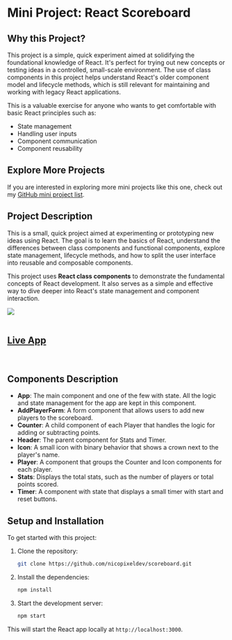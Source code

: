 # Mini Project: React Scoreboard

## Why this Project?

This project is a simple, quick experiment aimed at solidifying the foundational knowledge of React. It's perfect for trying out new concepts or testing ideas in a controlled, small-scale environment. The use of class components in this project helps understand React's older component model and lifecycle methods, which is still relevant for maintaining and working with legacy React applications.

This is a valuable exercise for anyone who wants to get comfortable with basic React principles such as:

- State management
- Handling user inputs
- Component communication
- Component reusability

## Explore More Projects

If you are interested in exploring more mini projects like this one, check out my [GitHub mini project list](https://github.com/stars/nicopixeldev/lists/mini-project).

## Project Description

This is a small, quick project aimed at experimenting or prototyping new ideas using React. The goal is to learn the basics of React, understand the differences between class components and functional components, explore state management, lifecycle methods, and how to split the user interface into reusable and composable components.

This project uses **React class components** to demonstrate the fundamental concepts of React development. It also serves as a simple and effective way to dive deeper into React's state management and component interaction.

<img src="doc/image-scoreboard.png" /><br/><br/>

## [Live App](https://scoreboard-react-l3hgpcphy-nicopixels-projects.vercel.app/)

<br/>

## Components Description

- **App**: The main component and one of the few with state. All the logic and state management for the app are kept in this component.
- **AddPlayerForm**: A form component that allows users to add new players to the scoreboard.
- **Counter**: A child component of each Player that handles the logic for adding or subtracting points.
- **Header**: The parent component for Stats and Timer.
- **Icon**: A small icon with binary behavior that shows a crown next to the player's name.
- **Player**: A component that groups the Counter and Icon components for each player.
- **Stats**: Displays the total stats, such as the number of players or total points scored.
- **Timer**: A component with state that displays a small timer with start and reset buttons.



## Setup and Installation

To get started with this project:

1. Clone the repository:
   ```bash
   git clone https://github.com/nicopixeldev/scoreboard.git
   ```
2. Install the dependencies:
   ```bash
   npm install
   ```
3. Start the development server:
   ```bash
   npm start
   ```

This will start the React app locally at `http://localhost:3000`.

